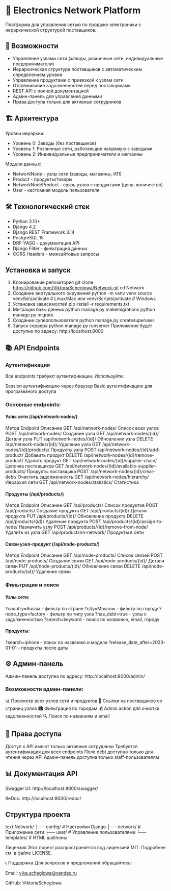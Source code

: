 # 🏪 Electronics Network Platform
Платформа для управления сетью по продаже электроники с иерархической структурой поставщиков.
## 🚀 Возможности
* Управление узлами сети (заводы, розничные сети, индивидуальные предприниматели)
* Иерархическая структура поставщиков с автоматическим определением уровня
* Управление продуктами с привязкой к узлам сети
* Отслеживание задолженностей перед поставщиками
* REST API с полной документацией
* Админ-панель для управления данными
* Права доступа только для активных сотрудников
## 🏗️ Архитектура
Уровни иерархии:
* Уровень 0: Заводы (без поставщиков)
* Уровень 1: Розничные сети, работающие напрямую с заводами
* Уровень 2: Индивидуальные предприниматели и магазины

Модели данных:
* NetworkNode - узлы сети (заводы, магазины, ИП)
* Product - продукты/товары
* NetworkNodeProduct - связь узлов с продуктами (цена, количество)
* User - кастомная модель пользователя

## 🛠️ Технологический стек
* Python 3.10+
* Django 4.2
* Django REST Framework 3.14
* PostgreSQL 15
* DRF-YASG - документация API
* Django Filter - фильтрация данных
* CORS Headers - межсайтовые запросы

## Установка и запуск
1. Клонирование репозитория
git clone https://github.com/ViktoriaScheglowa/Network.git
cd Network
2. Создание виртуального окружения
python -m venv venv
source venv/bin/activate  # Linux/Mac
 или
venv\Scripts\activate  # Windows
3. Установка зависимостей
pip install -r requirements.txt
4. Миграции базы данных
python manage.py makemigrations
python manage.py migrate
5. Создание суперпользователя
python manage.py createsuperuser
6. Запуск сервера
python manage.py runserver
Приложение будет доступно по адресу: http://localhost:8000
## 📚 API Endpoints
### Аутентификация
Все endpoints требуют аутентификации. Используйте:

Session аутентификацию через браузер
Basic аутентификацию для программного доступа

### Основные endpoints:
#### Узлы сети (/api/network-nodes/)
Метод	Endpoint	Описание
GET	/api/network-nodes/	Список всех узлов
POST	/api/network-nodes/	Создание узла
GET	/api/network-nodes/{id}/	Детали узла
PUT	/api/network-nodes/{id}/	Обновление узла
DELETE	/api/network-nodes/{id}/	Удаление узла
GET	/api/network-nodes/{id}/products/	Продукты узла
POST	/api/network-nodes/{id}/add-product/	Добавить продукт
DELETE	/api/network-nodes/{id}/remove-product/	Удалить продукт
GET	/api/network-nodes/{id}/supplier-chain/	Цепочка поставщиков
GET	/api/network-nodes/{id}/available-supplier-products/	Продукты поставщика
POST	/api/network-nodes/{id}/clear-debt/	Очистить задолженность
GET	/api/network-nodes/hierarchy/	Иерархия сети
GET	/api/network-nodes/statistics/	Статистика

#### Продукты (/api/products/)
Метод	Endpoint	Описание
GET	/api/products/	Список продуктов
POST	/api/products/	Создание продукта
GET	/api/products/{id}/	Детали продукта
PUT	/api/products/{id}/	Обновление продукта
DELETE	/api/products/{id}/	Удаление продукта
POST	/api/products/{id}/assign-to-node/	Назначить узлу
POST	/api/products/{id}/remove-from-node/	Удалить из узла
GET	/api/products/in-network/	Продукты в сети

#### Связи узел-продукт (/api/node-products/)
Метод	Endpoint	Описание
GET	/api/node-products/	Список связей
POST	/api/node-products/	Создание связи
GET	/api/node-products/{id}/	Детали связи
PUT	/api/node-products/{id}/	Обновление связи
DELETE	/api/node-products/{id}/	Удаление связи

### Фильтрация и поиск
#### Узлы сети:
?country=Russia - фильтр по стране
?city=Moscow - фильтр по городу
?node_type=factory - фильтр по типу узла
?has_debt=true - узлы с задолженностью
?search=keyword - поиск по названию, email, городу

#### Продукты:
?search=iphone - поиск по названию и модели
?release_date_after=2023-01-01 - продукты после даты

## ⚙️ Админ-панель
Админ-панель доступна по адресу: http://localhost:8000/admin/

### Возможности админ-панели:
📊 Просмотр всех узлов сети и продуктов
🔗 Ссылки на поставщиков со страниц узлов
🏙️ Фильтрация по городам
💰 Admin action для очистки задолженностей
🔍 Поиск по названиям и email

## 🔐 Права доступа
Доступ к API имеют только активные сотрудники
Требуется аутентификация для всех endpoints
Поле debt доступно только для чтения через API
Админ-панель доступна только staff-пользователям

## 📊 Документация API
Swagger UI: http://localhost:8000/swagger/

ReDoc: http://localhost:8000/redoc/

## Структура проекта
text
Network/
├── config/              # Настройки Django
├── network/              # Приложение сети
├── user/               # Управление пользователями
└── templates/          # HTML шаблоны

Лицензия
Этот проект распространяется под лицензией MIT. Подробнее см. в файле LICENSE.

📞 Поддержка
Для вопросов и предложений обращайтесь:

Email: vika.scheglowa@yandex.ru

GitHub: ViktoriaScheglowa
